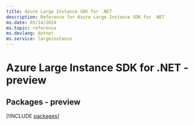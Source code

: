 ```yaml
---
title: Azure Large Instance SDK for .NET
description: Reference for Azure Large Instance SDK for .NET
ms.date: 03/14/2024
ms.topic: reference
ms.devlang: dotnet
ms.service: largeinstance
---
```

# Azure Large Instance SDK for .NET - preview
## Packages - preview
[!INCLUDE [packages](large-instance-index.md)]